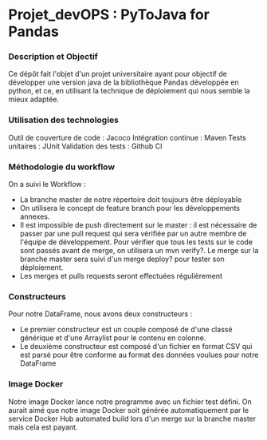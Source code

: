 # Projet_devOPS : PyToJava for Pandas

### Description et Objectif

Ce dépôt fait l'objet d'un projet universitaire ayant pour objectif de développer une version java de la bibliothèque Pandas développée en python, et ce, en utilisant la technique de déploiement qui nous semble la mieux adaptée.

### Utilisation des technologies

Outil de couverture de code : Jacoco
Intégration continue : Maven
Tests unitaires : JUnit 
Validation des tests : Github CI

### Méthodologie du workflow
On a suivi le Workflow : 
- La branche master de notre répertoire doit toujours être déployable
- On utilisera le concept de feature branch pour les développements annexes.
- Il est impossible de push directement sur le master : il est nécessaire de passer par une pull request qui sera vérifiée par un autre membre de l'équipe de développement. Pour vérifier que tous les tests sur le code sont passés avant de merge, on utilisera un mvn verify?. Le merge sur la branche master sera suivi d'un merge deploy? pour tester son déploiement. 
- Les merges et pulls requests seront effectuées régulièrement

### Constructeurs
Pour notre DataFrame, nous avons deux constructeurs :
- Le premier constructeur est un couple composé de d'une classé générique et d'une Arraylist pour le contenu en colonne.
- Le deuxième constructeur est composé d'un fichier en format CSV qui est parsé pour être conforme au format des données voulues pour notre DataFrame

### Image Docker
 Notre image Docker lance notre programme avec un fichier test défini. On aurait aimé que notre image Docker soit générée automatiquement par le service Docker Hub automated build  lors d'un merge sur la branche master mais cela est payant.
